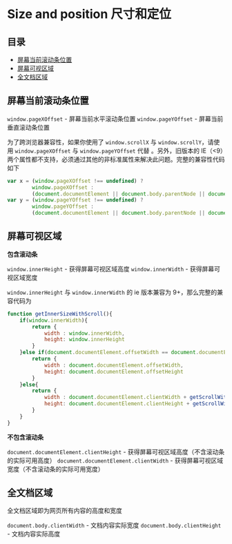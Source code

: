 # Size and position 尺寸和定位

## 目录

- [屏幕当前滚动条位置](#屏幕当前滚动条位置)
- [屏幕可视区域](#屏幕可视区域)
- [全文档区域](#全文档区域)



## 屏幕当前滚动条位置

`window.pageXOffset` - 屏幕当前水平滚动条位置
`window.pageYOffset` - 屏幕当前垂直滚动条位置

为了跨浏览器兼容性，如果你使用了 `window.scrollX` 与 `window.scrollY`，请使用 `window.pageXOffset` 与 `window.pageYOffset` 代替 。另外，旧版本的 IE（<9）两个属性都不支持，必须通过其他的非标准属性来解决此问题。完整的兼容性代码如下

```javascript
var x = (window.pageXOffset !== undefined) ? 
        window.pageXOffset : 
        (document.documentElement || document.body.parentNode || document.body).scrollLeft;
var y = (window.pageYOffset !== undefined) ? 
        window.pageYOffset : 
        (document.documentElement || document.body.parentNode || document.body).scrollTop;
```


## 屏幕可视区域

**包含滚动条**

`window.innerHeight` - 获得屏幕可视区域高度
`window.innerWidth` - 获得屏幕可视区域宽度

`window.innerHeight` 与 `window.innerWidth` 的 ie 版本兼容为 9+，那么完整的兼容代码为

```js
function getInnerSizeWithScroll(){
    if(window.innerWidth){
        return {
            width : window.innerWidth,
            height: window.innerHeight
        }
    }else if(document.documentElement.offsetWidth == document.documentElement.clientWidth){
        return {
            width : document.documentElement.offsetWidth,
            height: document.documentElement.offsetHeight
        }
    }else{
        return {
            width : document.documentElement.clientWidth + getScrollWith(),
            height: document.documentElement.clientHeight + getScrollWith()
        }
    }
}
```

**不包含滚动条**

`document.documentElement.clientHeight` - 获得屏幕可视区域高度（不含滚动条的实际可用高度）
`document.documentElement.clientWidth` - 获得屏幕可视区域宽度（不含滚动条的实际可用宽度）



## 全文档区域

全文档区域即为网页所有内容的高度和宽度

`document.body.clientWidth` - 文档内容实际宽度
`document.body.clientHeight` - 文档内容实际高度

